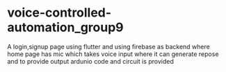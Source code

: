# voice-controlled-automation_group9
A login,signup page using flutter and using firebase as backend where home page has mic which takes voice input where it can generate repose and to provide output ardunio code and circuit is provided

